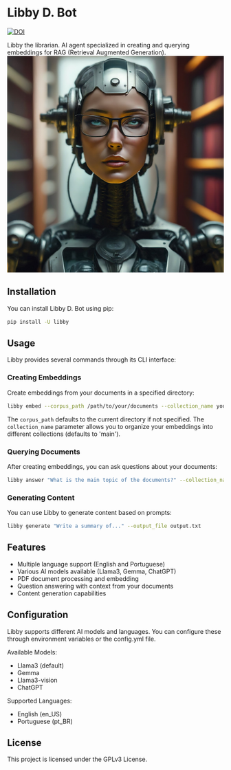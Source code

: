 # Libby D. Bot

[![DOI](https://zenodo.org/badge/784398327.svg)](https://zenodo.org/doi/10.5281/zenodo.12744747)

Libby the librarian. AI agent specialized in creating and querying embeddings for RAG (Retrieval Augmented Generation).
![Libby D. Bot](/libby.jpeg)

## Installation

You can install Libby D. Bot using pip:

```bash
pip install -U libby
```

## Usage

Libby provides several commands through its CLI interface:

### Creating Embeddings

Create embeddings from your documents in a specified directory:

```bash
libby embed --corpus_path /path/to/your/documents --collection_name your_collection
```

The `corpus_path` defaults to the current directory if not specified. The `collection_name` parameter allows you to organize your embeddings into different collections (defaults to 'main').

### Querying Documents

After creating embeddings, you can ask questions about your documents:

```bash
libby answer "What is the main topic of the documents?" --collection_name your_collection
```

### Generating Content

You can use Libby to generate content based on prompts:

```bash
libby generate "Write a summary of..." --output_file output.txt
```

## Features

- Multiple language support (English and Portuguese)
- Various AI models available (Llama3, Gemma, ChatGPT)
- PDF document processing and embedding
- Question answering with context from your documents
- Content generation capabilities

## Configuration

Libby supports different AI models and languages. You can configure these through environment variables or the config.yml file.

Available Models:
- Llama3 (default)
- Gemma
- Llama3-vision
- ChatGPT

Supported Languages:
- English (en_US)
- Portuguese (pt_BR)

## License

This project is licensed under the GPLv3 License.
